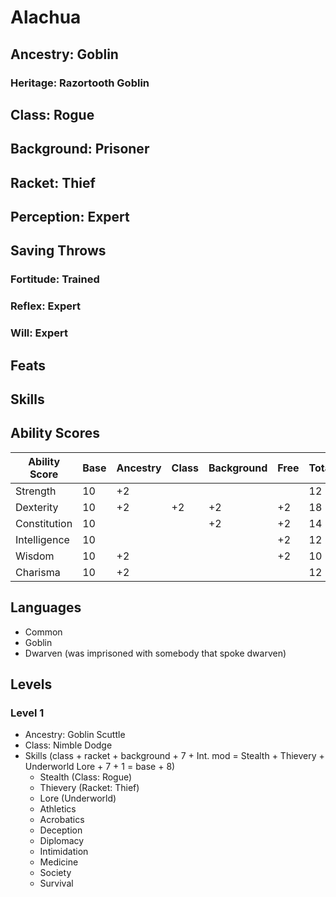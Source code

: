 # Alachua

## Ancestry: Goblin

### Heritage: Razortooth Goblin

## Class: Rogue

## Background: Prisoner

## Racket: Thief

## Perception: Expert

## Saving Throws

### Fortitude: Trained

### Reflex: Expert

### Will: Expert

## Feats

## Skills

## Ability Scores

| Ability Score | Base | Ancestry | Class | Background | Free | Total |
| ------------- | ---- | -------- | ----- | ---------- | ---- | ----- |
| Strength      | 10   | +2       |       |            |      | 12    |
| Dexterity     | 10   | +2       | +2    | +2         | +2   | 18    |
| Constitution  | 10   |          |       | +2         | +2   | 14    |
| Intelligence  | 10   |          |       |            | +2   | 12    |
| Wisdom        | 10   | +2       |       |            | +2   | 10    |
| Charisma      | 10   | +2       |       |            |      | 12    |

## Languages

- Common
- Goblin
- Dwarven (was imprisoned with somebody that spoke dwarven)

## Levels

### Level 1

- Ancestry: Goblin Scuttle
- Class: Nimble Dodge
- Skills (class + racket + background + 7 + Int. mod = Stealth + Thievery + Underworld Lore + 7 + 1 = base + 8) 
   - Stealth (Class: Rogue)
   - Thievery (Racket: Thief)
   - Lore (Underworld)
   - Athletics
   - Acrobatics
   - Deception
   - Diplomacy
   - Intimidation
   - Medicine
   - Society
   - Survival

